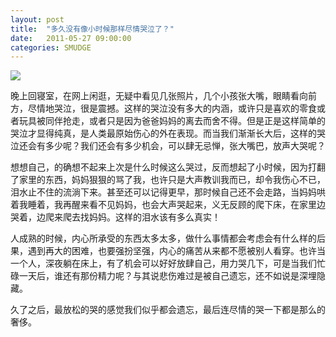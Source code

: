 ```yaml
---
layout: post
title:  "多久没有像小时候那样尽情哭泣了？"
date:   2011-05-27 09:00:00
categories: SMUDGE
---
```


<img src="http://binnng.coding.io/assets/images/cry.jpg"/>

晚上回寝室，在网上闲逛，无疑中看见几张照片，几个小孩张大嘴，眼睛看向前方，尽情地哭泣，很是震撼。这样的哭泣没有多大的内涵，或许只是喜欢的零食或者玩具被同伴抢走，或者只是因为爸爸妈妈的离去而舍不得。但是正是这样简单的哭泣才显得纯真，是人类最原始伤心的外在表现。而当我们渐渐长大后，这样的哭泣还会有多少呢？我们还会有多少机会，可以肆无忌惮，张大嘴巴，放声大哭呢？



想想自己，的确想不起来上次是什么时候这么哭过，反而想起了小时候，因为打翻了家里的东西，妈妈狠狠的骂了我，也许只是大声教训我而已，却令我伤心不已，泪水止不住的流淌下来。甚至还可以记得更早，那时候自己还不会走路，当妈妈哄着我睡着，我再醒来看不见妈妈，也会大声哭起来，义无反顾的爬下床，在家里边哭着，边爬来爬去找妈妈。这样的泪水该有多么真实！



人成熟的时候，内心所承受的东西太多太多，做什么事情都会考虑会有什么样的后果，遇到再大的困难，也要强扮坚强，内心的痛苦从来都不愿被别人看穿。也许当一个人，深夜躺在床上，有了机会可以好好放肆自己，用力哭几下，可是当我们忙碌一天后，谁还有那份精力呢？与其说悲伤难过是被自己遗忘，还不如说是深埋隐藏。



久了之后，最放松的哭的感觉我们似乎都会遗忘，最后连尽情的哭一下都是那么的奢侈。